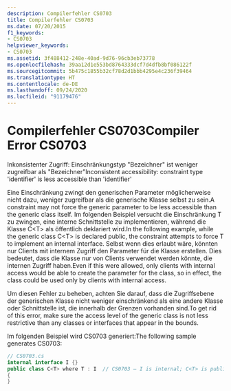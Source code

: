 ```yaml
---
description: Compilerfehler CS0703
title: Compilerfehler CS0703
ms.date: 07/20/2015
f1_keywords:
- CS0703
helpviewer_keywords:
- CS0703
ms.assetid: 3f488412-248e-40ad-9d76-96cb3eb73778
ms.openlocfilehash: 39aa12d1e553bd8764333dcf7d4dfb8bf086122f
ms.sourcegitcommit: 5b475c1855b32cf78d2d1bbb4295e4c236f39464
ms.translationtype: HT
ms.contentlocale: de-DE
ms.lasthandoff: 09/24/2020
ms.locfileid: "91179476"
---
```

# <a name="compiler-error-cs0703"></a><span data-ttu-id="2b97f-103">Compilerfehler CS0703</span><span class="sxs-lookup"><span data-stu-id="2b97f-103">Compiler Error CS0703</span></span>

<span data-ttu-id="2b97f-104">Inkonsistenter Zugriff: Einschränkungstyp "Bezeichner" ist weniger zugreifbar als "Bezeichner"</span><span class="sxs-lookup"><span data-stu-id="2b97f-104">Inconsistent accessibility: constraint type 'identifier' is less accessible than 'identifier'</span></span>  
  
 <span data-ttu-id="2b97f-105">Eine Einschränkung zwingt den generischen Parameter möglicherweise nicht dazu, weniger zugreifbar als die generische Klasse selbst zu sein.</span><span class="sxs-lookup"><span data-stu-id="2b97f-105">A constraint may not force the generic parameter to be less accessible than the generic class itself.</span></span> <span data-ttu-id="2b97f-106">Im folgenden Beispiel versucht die Einschränkung T zu zwingen, eine interne Schnittstelle zu implementieren, während die Klasse C\<T> als öffentlich deklariert wird.</span><span class="sxs-lookup"><span data-stu-id="2b97f-106">In the following example, while the generic class C\<T> is declared public, the constraint attempts to force T to implement an internal interface.</span></span> <span data-ttu-id="2b97f-107">Selbst wenn dies erlaubt wäre, könnten nur Clients mit internem Zugriff den Parameter für die Klasse erstellen. Dies bedeutet, dass die Klasse nur von Clients verwendet werden könnte, die internen Zugriff haben.</span><span class="sxs-lookup"><span data-stu-id="2b97f-107">Even if this were allowed, only clients with internal access would be able to create the parameter for the class, so in effect, the class could be used only by clients with internal access.</span></span>  
  
 <span data-ttu-id="2b97f-108">Um diesen Fehler zu beheben, achten Sie darauf, dass die Zugriffsebene der generischen Klasse nicht weniger einschränkend als eine andere Klasse oder Schnittstelle ist, die innerhalb der Grenzen vorhanden sind.</span><span class="sxs-lookup"><span data-stu-id="2b97f-108">To get rid of this error, make sure the access level of the generic class is not less restrictive than any classes or interfaces that appear in the bounds.</span></span>  
  
 <span data-ttu-id="2b97f-109">Im folgenden Beispiel wird CS0703 generiert:</span><span class="sxs-lookup"><span data-stu-id="2b97f-109">The following sample generates CS0703:</span></span>  
  
```csharp  
// CS0703.cs  
internal interface I {}  
public class C<T> where T : I  // CS0703 – I is internal; C<T> is public  
{  
}  
```
